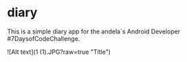 # diary
This is a simple diary app for the andela`s Android Developer #7DaysofCodeChallenge.

![Alt text](1 (1).JPG?raw=true "Title")
